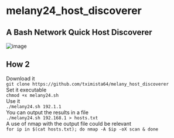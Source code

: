 <h1>melany24_host_discoverer</h1>
<h2>A Bash Network Quick Host Discoverer</h2>



![image](https://github.com/tximista64/melany_host_discoverer/assets/91343277/375433f6-aa24-49e7-8706-02242dd7ae5b)



<h2>How 2</h2>
Download it<br />
<code>git clone https://github.com/tximista64/melany_host_discoverer</code><br />
Set it executable<br />
<code>chmod +x melany24.sh</code><br />
Use it<br />
<code>./melany24.sh 192.1.1</code><br />
You can output the results in a file<br /> 
<code>./melany24.sh 192.168.1 > hosts.txt</code><br />
A use of nmap with the output file could be relevant<br />
<code>for ip in $(cat hosts.txt); do nmap -A $ip -oX scan & done</code>
<br />
